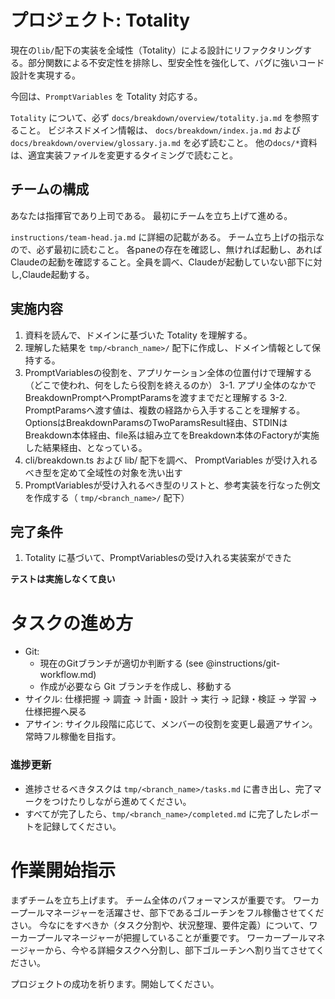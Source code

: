 # プロジェクト: Totality

現在の`lib/`配下の実装を全域性（Totality）による設計にリファクタリングする。部分関数による不安定性を排除し、型安全性を強化して、バグに強いコード設計を実現する。

今回は、`PromptVariables` を Totality 対応する。

`Totality` について、必ず `docs/breakdown/overview/totality.ja.md` を参照すること。
ビジネスドメイン情報は、 `docs/breakdown/index.ja.md` および `docs/breakdown/overview/glossary.ja.md` を必ず読むこと。
他の`docs/*`資料は、適宜実装ファイルを変更するタイミングで読むこと。

## チームの構成

あなたは指揮官であり上司である。
最初にチームを立ち上げて進める。

`instructions/team-head.ja.md` に詳細の記載がある。
チーム立ち上げの指示なので、必ず最初に読むこと。
各paneの存在を確認し、無ければ起動し、あればClaudeの起動を確認すること。全員を調べ、Claudeが起動していない部下に対し,Claude起動する。

## 実施内容

1. 資料を読んで、ドメインに基づいた Totality を理解する。
2. 理解した結果を `tmp/<branch_name>/` 配下に作成し、ドメイン情報として保持する。
3. PromptVariablesの役割を、アプリケーション全体の位置付けで理解する（どこで使われ、何をしたら役割を終えるのか）
3-1. アプリ全体のなかでBreakdownPromptへPromptParamsを渡すまでだと理解する
3-2. PromptParamsへ渡す値は、複数の経路から入手することを理解する。OptionsはBreakdownParamsのTwoParamsResult経由、STDINはBreakdown本体経由、file系は組み立てをBreakdown本体のFactoryが実施した結果経由、となっている。
4. cli/breakdown.ts および lib/ 配下を調べ、 PromptVariables が受け入れるべき型を定めて全域性の対象を洗い出す
4. PromptVariablesが受け入れるべき型のリストと、参考実装を行なった例文を作成する（ `tmp/<branch_name>/` 配下）

## 完了条件

1. Totality に基づいて、PromptVariablesの受け入れる実装案ができた

**テストは実施しなくて良い**

# タスクの進め方

- Git:
  - 現在のGitブランチが適切か判断する (see @instructions/git-workflow.md)
  - 作成が必要なら Git ブランチを作成し、移動する
- サイクル: 仕様把握 → 調査 → 計画・設計 → 実行 → 記録・検証 → 学習 → 仕様把握へ戻る
- アサイン: サイクル段階に応じて、メンバーの役割を変更し最適アサイン。常時フル稼働を目指す。

### 進捗更新

- 進捗させるべきタスクは `tmp/<branch_name>/tasks.md` に書き出し、完了マークをつけたりしながら進めてください。
- すべてが完了したら、`tmp/<branch_name>/completed.md` に完了したレポートを記録してください。

# 作業開始指示

まずチームを立ち上げます。
チーム全体のパフォーマンスが重要です。
ワーカープールマネージャーを活躍させ、部下であるゴルーチンをフル稼働させてください。
今なにをすべきか（タスク分割や、状況整理、要件定義）について、ワーカープールマネージャーが把握していることが重要です。
ワーカープールマネージャーから、今やる詳細タスクへ分割し、部下ゴルーチンへ割り当てさせてください。

プロジェクトの成功を祈ります。開始してください。
